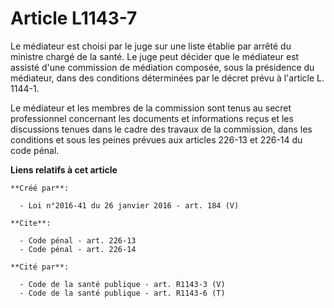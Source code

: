 # Article L1143-7

Le médiateur est choisi par le juge sur une liste établie par arrêté du ministre chargé de la santé. Le juge peut décider que
le médiateur est assisté d'une commission de médiation composée, sous la présidence du médiateur, dans des conditions
déterminées par le décret prévu à l'article L. 1144-1.

Le médiateur et les membres de la commission sont tenus au secret professionnel concernant les documents et informations
reçus et les discussions tenues dans le cadre des travaux de la commission, dans les conditions et sous les peines prévues
aux articles 226-13 et 226-14 du code pénal.

**Liens relatifs à cet article**

	**Créé par**:

	  - Loi n°2016-41 du 26 janvier 2016 - art. 184 (V)

	**Cite**:

	  - Code pénal - art. 226-13
	  - Code pénal - art. 226-14

	**Cité par**:

	  - Code de la santé publique - art. R1143-3 (V)
	  - Code de la santé publique - art. R1143-6 (T)
